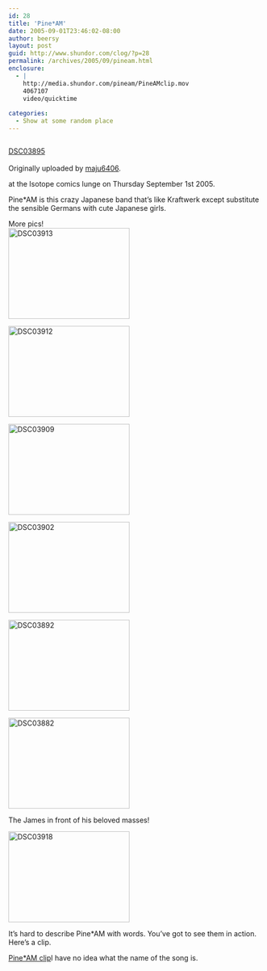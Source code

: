 ```yaml
---
id: 28
title: 'Pine*AM'
date: 2005-09-01T23:46:02-08:00
author: beersy
layout: post
guid: http://www.shundor.com/clog/?p=28
permalink: /archives/2005/09/pineam.html
enclosure:
  - |
    http://media.shundor.com/pineam/PineAMclip.mov
    4067107
    video/quicktime
    
categories:
  - Show at some random place
---
```

<div>
  <a href="http://www.flickr.com/photos/beersy/39460835/" title="photo sharing"><img src="http://static.flickr.com/32/39460835_5c0868cdc0_m.jpg" alt="" /></a><br /> </p> 
  
  <p>
    <a href="http://www.flickr.com/photos/beersy/39460835/">DSC03895</a><br /> <br /> Originally uploaded by <a href="http://www.flickr.com/people/beersy/">maju6406</a>.
  </p>
</div>

at the Isotope comics lunge on Thursday September 1st 2005.  
  
Pine*AM is this crazy Japanese band that&#8217;s like Kraftwerk except substitute the sensible Germans with cute Japanese girls.

More pics!  
[<img src="http://static.flickr.com/25/39460916_1411f241ec_m.jpg" width="240" height="180" alt="DSC03913" />](http://www.flickr.com/photos/beersy/39460916/ "Photo Sharing")  
  
[<img src="http://static.flickr.com/29/39461029_28757d929e_m.jpg" width="240" height="180" alt="DSC03912" />](http://www.flickr.com/photos/beersy/39461029/ "Photo Sharing")  
  
[<img src="http://static.flickr.com/24/39461097_23e46ea178_m.jpg" width="240" height="180" alt="DSC03909" />](http://www.flickr.com/photos/beersy/39461097/ "Photo Sharing")  
  
[<img src="http://static.flickr.com/29/39461215_8f7b291c7a_m.jpg" width="240" height="180" alt="DSC03902" />](http://www.flickr.com/photos/beersy/39461215/ "Photo Sharing")  
  
[<img src="http://static.flickr.com/31/39461296_ca97aed2a1_m.jpg" width="240" height="180" alt="DSC03892" />](http://www.flickr.com/photos/beersy/39461296/ "Photo Sharing")  
  
[<img src="http://static.flickr.com/23/39461402_e43f69407b_m.jpg" width="240" height="180" alt="DSC03882" />](http://www.flickr.com/photos/beersy/39461402/ "Photo Sharing")  
  
The James in front of his beloved masses!  
  
[<img src="http://static.flickr.com/24/39461491_ba7a0e0955_m.jpg" width="240" height="180" alt="DSC03918" />](http://www.flickr.com/photos/beersy/39461491/ "Photo Sharing")  
  
It&#8217;s hard to describe Pine*AM with words. You&#8217;ve got to see them in action. Here&#8217;s a clip.  
  
[Pine*AM clip](http://media.shundor.com/pineam/PineAMclip.mov)I have no idea what the name of the song is.